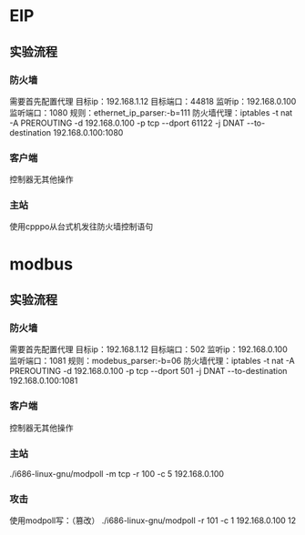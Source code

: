 # EIP
## 实验流程
### 防火墙
需要首先配置代理
目标ip：192.168.1.12
目标端口：44818
监听ip：192.168.0.100
监听端口：1080
规则：ethernet_ip_parser:-b=111
防火墙代理：iptables -t nat -A PREROUTING -d 192.168.0.100 -p tcp --dport 61122 -j DNAT --to-destination 192.168.0.100:1080

### 客户端
控制器无其他操作

### 主站
使用cpppo从台式机发往防火墙控制语句

# modbus
## 实验流程
### 防火墙
需要首先配置代理
目标ip：192.168.1.12
目标端口：502
监听ip：192.168.0.100
监听端口：1081
规则：modebus_parser:-b=06
防火墙代理：iptables -t nat -A PREROUTING -d 192.168.0.100 -p tcp --dport 501 -j DNAT --to-destination 192.168.0.100:1081
### 客户端
控制器无其他操作

### 主站
./i686-linux-gnu/modpoll -m tcp -r 100 -c 5 192.168.0.100

### 攻击
使用modpoll写：（篡改）
./i686-linux-gnu/modpoll -r 101 -c 1 192.168.0.100 12

